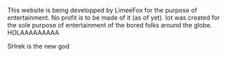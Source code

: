 This website is being developped by LimeeFox for the purpose of entertainment. No profit is to be made of it (as of yet).
Iot was created for the sole purpose of entertainment of the bored folks around the globe.
HOLAAAAAAAAA

SHrek is the new god


